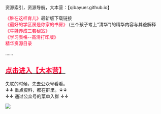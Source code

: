 <p>资源索引，资源导航，大本营：【qibayuer.github.io】  </p>
<span style="color: #FF0033;">《胜在这样育儿》</span><span style="">最新版下载链接</span><br>
<span style="color: #FF0033;">《最好的学区房是你家的书房》</span> (三个孩子考上“清华”)的精华内容与其爸解释<br>
<span style="color: #FF0033;">《牛娃养成三套秘笈》</span><br>
<span style="color: #FF0033;">《学习表格--高清打印版》</span>
<span style="color: #FF0033;"><br>
精华资源目录</span>
<p>……</p>
<h2><a href="https://www.yuque.com/beidou61/farl9q/mkbcgh" target="_blank"><span style="color: #FF0033;">点击进入【大本营】</span></a></h2>
<p>失联的时候，先去公众号看看。<br>
  <strong>↓↓</strong> 重点资料，都在群里。<strong>↓↓</strong><br>
  <strong>↓↓</strong> 通过公众号的菜单入群 <strong>↓↓</strong></p>
<p><img src="https://i.postimg.cc/3wXBDx3c/image.png" ></p>
